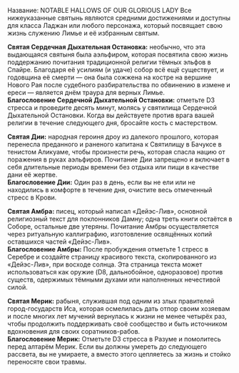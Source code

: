 Название: NOTABLE HALLOWS OF OUR GLORIOUS LADY
Все нижеуказанные святынь являются средними достижениями и доступны для класса Ладжан или любого персонажа, который посвящает свою жизнь служению Лимье и её избранным святым.

**Святая Сердечная Дыхательная Остановка:** необычно, что эта выдающаяся святыня была аэльфиром, которая посвятила свою жизнь поддержанию почитания традиционной религии тёмных эльфов в Спайре. Благодаря её усилиям (и удаче) собор всё ещё существует, и годовщина её смерти — она была сожжена на костре на вершине Нового Рая после судебного разбирательства по обвинению в измене и ереси — является днём траура для верных Лимье.  
**Благословение Сердечной Дыхательной Остановки:** отметьте D3 стресса и проведите десять минут, молясь у святилища Сердечной Дыхательной Остановки. Когда вы действуете против врага вашей религии в течение следующего дня, бросайте кость с мастерством.

**Святая Дии:** народная героиня дроу из далекого прошлого, которая перенесла преданного и раненого капитана к Святилищу в Бачуксе в тенистом Аликуаме, чтобы произнести речь, которая спасла нацию от поражения в руках аэльфиров. Почитание Дии запрещено и включает в себя длительные периоды времени без отдыха или пищи в качестве дани её жертве.  
**Благословение Дии:** Один раз в день, если вы не ели или не находились в комфорте в течение дня, очистите весь отмеченный стресс в Крови.

**Святая Амбра:** писец, который написал «Дейэс-Лив», основной религиозный текст для поклонников Дамну; одна треть книги остаётся в Соборе, остальные две утеряны. Почитание Амбры осуществляется через ритуальную каллиграфию, изготовление освящённых копий оставшихся частей «Дейэс-Лив».  
**Благословение Амбры:** После пробуждения отметьте 1 стресс в Серебре и создайте страницу красивого текста, скопированного из «Дейэс-Лив», при восходе солнца. Эта страница текста может использоваться как оружие (D8, дальнобойное, одноразовое) против существ, одержимых тёмными духами или наполненных нечестивой силой.

**Святая Мерик:** рабыня, служившая под одним из злых правителей город-государств Иса, которая осмелилась дать отпор своим хозяевам и после многих лет мучений вернулась к жизни не менее четырёх раз, чтобы продолжить поддерживать своё сообщество и быть источником вдохновения для своих соратников-рабов.  
**Благословение Мерик:** Отметьте D3 стресса в Разуме и помолитесь перед алтарём Мерик. Если вы должны умереть до следующего рассвета, вы не умираете, а вместо этого цепляетесь за жизнь и стойко переносяте свои травмы.